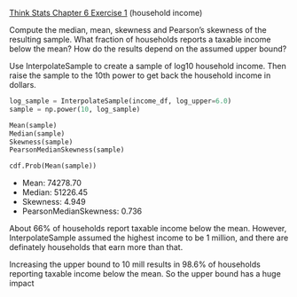 [Think Stats Chapter 6 Exercise 1](http://greenteapress.com/thinkstats2/html/thinkstats2007.html#toc60) (household income)

Compute the median, mean, skewness and Pearson’s skewness of the resulting sample. What fraction of households reports a taxable income below the mean? How do the results depend on the assumed upper bound?

Use InterpolateSample to create a sample of log10 household income. Then raise the sample to the 10th power to get back the household income in dollars.

```python
log_sample = InterpolateSample(income_df, log_upper=6.0)
sample = np.power(10, log_sample)

Mean(sample)
Median(sample)
Skewness(sample)
PearsonMedianSkewness(sample)

cdf.Prob(Mean(sample))
```
* Mean: 74278.70
* Median: 51226.45
* Skewness: 4.949
* PearsonMedianSkewness: 0.736

About 66% of households report taxable income below the mean. However, InterpolateSample assumed the highest income to be 1 million, and there are definately households that earn more than that.

Increasing the upper bound to 10 mill results in 98.6% of households reporting taxable income below the mean. So the upper bound has a huge impact 
